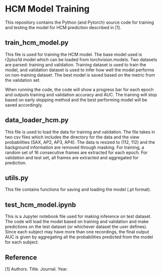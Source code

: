 # HCM Model Training

This repository contains the Python (and Pytorch) source code for training and testing the model for HCM prediction described in [1].

## train_hcm_model.py
This file is used for training the HCM model. The base model used is r2plus1d model which can be loaded from torchvision.models. Two datasets are parsed: training and validation. Training dataset is used to train the model, and validation dataset is used to infer how well the model performs on non-training dataset. The best model is saved based on the metric from the validation set.

When running the code, the code will show a progress bar for each epoch and outputs training and validation accuracy and AUC. The training will stop based on early stopping method and the best performing model will be saved accordingly.

## data_loader_hcm.py
This file is used to load the data for training and validation. The file takes in two csv files which includes the directory for the data and the view probabilities (SAX, AP2, AP3, AP4). The data is resized to (112, 112) and the background information are removed through masking. For training, a random set of 16 consecutive frames are extracted for each epoch. For validation and test set, all frames are extracted and aggregated for prediction.

## utils.py
This file contains functions for saving and loading the model (.pt format).

## test_hcm_model.ipynb
This is a Jupyter notebook file used for making inference on test dataset. The code will load the model based on training and validation and make predictions on the test dataset (or whichever dataset the user defines). Since each subject may have more than one recordings, the final output AUC is given by aggregating all the probabilities predicted from the model for each subject.

## Reference
[1] Authors. Title. Journal. Year.
